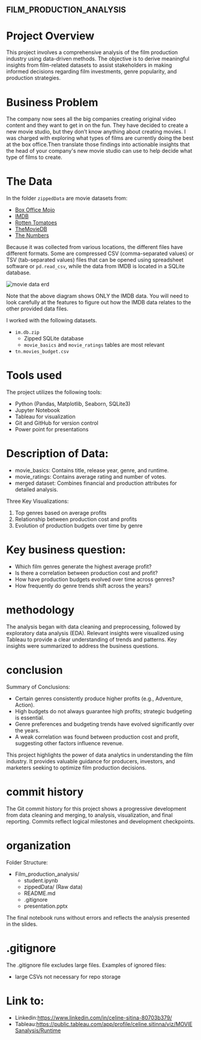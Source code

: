 
## FILM_PRODUCTION_ANALYSIS
# Project Overview
This project involves a comprehensive analysis of the film production industry using data-driven methods. The objective is to derive meaningful insights from film-related datasets to assist stakeholders in making informed decisions regarding film investments, genre popularity, and production strategies.

# Business Problem
The company now sees all the big companies creating original video content and they want to get in on the fun. They have decided to create a new movie studio, but they don’t know anything about creating movies. I was charged with exploring what types of films are currently doing the best at the box office.Then translate those findings into actionable insights that the head of your company's new movie studio can use to help decide what type of films to create.

# The Data
In the folder `zippedData` are movie datasets from:
* [Box Office Mojo](https://www.boxofficemojo.com/)
* [IMDB](https://www.imdb.com/)
* [Rotten Tomatoes](https://www.rottentomatoes.com/)
* [TheMovieDB](https://www.themoviedb.org/)
* [The Numbers](https://www.the-numbers.com/)

Because it was collected from various locations, the different files have different formats. Some are compressed CSV (comma-separated values) or TSV (tab-separated values) files that can be opened using spreadsheet software or `pd.read_csv`, while the data from IMDB is located in a SQLite database.

![movie data erd](https://raw.githubusercontent.com/learn-co-curriculum/dsc-phase-2-project-v3/main/movie_data_erd.jpeg)

Note that the above diagram shows ONLY the IMDB data. You will need to look carefully at the features to figure out how the IMDB data relates to the other provided data files.

I worked with the following datasets.
* `im.db.zip`
  * Zipped SQLite database
  * `movie_basics` and `movie_ratings` tables are most relevant
* `tn.movies_budget.csv`

# Tools used
The project utilizes the following tools:
- Python (Pandas, Matplotlib, Seaborn, SQLite3)
- Jupyter Notebook
- Tableau for visualization
- Git and GitHub for version control
- Power point for presentations

# Description of Data:
- movie_basics: Contains title, release year, genre, and runtime.
- movie_ratings: Contains average rating and number of votes.
- merged dataset: Combines financial and production attributes for detailed analysis.

Three Key Visualizations:
1. Top genres based on average profits
2. Relationship between production cost and profits
3. Evolution of production budgets over time by genre

# Key business question:
- Which film genres generate the highest average profit?
- Is there a correlation between production cost and profit?
- How have production budgets evolved over time across genres?
- How frequently do genre trends shift across the years?
# methodology
The analysis began with data cleaning and preprocessing, followed by exploratory data analysis (EDA). Relevant insights were visualized using Tableau to provide a clear understanding of trends and patterns. Key insights were summarized to address the business questions.

# conclusion
Summary of Conclusions:
- Certain genres consistently produce higher profits (e.g., Adventure, Action).
- High budgets do not always guarantee high profits; strategic budgeting is essential.
- Genre preferences and budgeting trends have evolved significantly over the years.
- A weak correlation was found between production cost and profit, suggesting other factors influence revenue.

This project highlights the power of data analytics in understanding the film industry. It provides valuable guidance for producers, investors, and marketers seeking to optimize film production decisions.

# commit history
The Git commit history for this project shows a progressive development from data cleaning and merging, to analysis, visualization, and final reporting. Commits reflect logical milestones and development checkpoints.

# organization
Folder Structure:
- Film_production_analysis/
  - student.ipynb
  - zippedData/ (Raw data)
  - README.md
  - .gitignore
  - presentation.pptx

The final notebook runs without errors and reflects the analysis presented in the slides.

# .gitignore
The .gitignore file excludes large files.
Examples of ignored files:
- large CSVs not necessary for repo storage

# Link to:
- Linkedin:https://www.linkedin.com/in/celine-sitina-80703b379/
- Tableau:https://public.tableau.com/app/profile/celine.sitinna/viz/MOVIESanalysis/Runtime